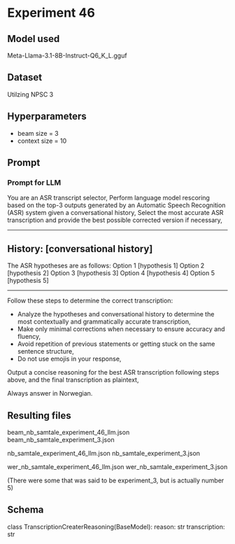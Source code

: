 # Experiment 46

## Model used

Meta-Llama-3.1-8B-Instruct-Q6_K_L.gguf

## Dataset

Utilzing NPSC 3

## Hyperparameters

- beam size = 3
- context size = 10

## Prompt

### Prompt for LLM

You are an ASR transcript selector,
Perform language model rescoring based on the top-3 outputs generated by an Automatic Speech Recognition (ASR) system given a conversational history,
Select the most accurate ASR transcription and provide the best possible corrected version if necessary,

---

## History: [conversational history]

The ASR hypotheses are as follows:
Option 1 [hypothesis 1]
Option 2 [hypothesis 2]
Option 3 [hypothesis 3]
Option 4 [hypothesis 4]
Option 5 [hypothesis 5]

---

Follow these steps to determine the correct transcription:

- Analyze the hypotheses and conversational history to determine the most contextually and grammatically accurate transcription,
- Make only minimal corrections when necessary to ensure accuracy and fluency,
- Avoid repetition of previous statements or getting stuck on the same sentence structure,
- Do not use emojis in your response,

Output a concise reasoning for the best ASR transcription following steps above, and the final transcription as plaintext,

Always answer in Norwegian.

## Resulting files

beam_nb_samtale_experiment_46_llm.json
beam_nb_samtale_experiment_3.json

nb_samtale_experiment_46_llm.json
nb_samtale_experiment_3.json

wer_nb_samtale_experiment_46_llm.json
wer_nb_samtale_experiment_3.json

(There were some that was said to be experiment_3, but is actually number 5)

## Schema

class TranscriptionCreaterReasoning(BaseModel):
reason: str
transcription: str
